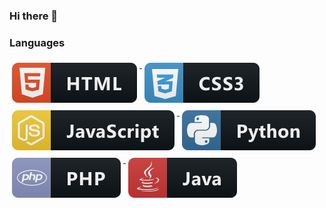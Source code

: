 ### Hi there 👋



### Languages 

<p align="left">
  <a href="#">
    <img src="svg/dev/languages/html.svg" alt="html" style="vertical-align:top; margin:6px 4px">
  </a>  
  <a href="#">
    <img src="svg/dev/languages/css3.svg" alt="css3" style="vertical-align:top; margin:6px 4px">
  </a>  
  <a href="#">
    <img src="svg/dev/languages/js.svg" alt="js" style="vertical-align:top; margin:6px 4px">
  </a>  
  <a href="#">
    <img src="svg/dev/languages/python.svg" alt="python" style="vertical-align:top; margin:6px 4px">
  </a>  
  <a href="#">
    <img src="svg/dev/languages/php.svg" alt="php" style="vertical-align:top; margin:6px 4px">
  </a>  
  <a href="#">
    <img src="svg/dev/languages/java.svg" alt="java" style="vertical-align:top; margin:6px 4px">
  </a>  
</p>

<!--
**morufajibike/morufajibike** is a ✨ _special_ ✨ repository because its `README.md` (this file) appears on your GitHub profile.

Here are some ideas to get you started:

- 🔭 I’m currently working on ...
- 🌱 I’m currently learning ...
- 👯 I’m looking to collaborate on ...
- 🤔 I’m looking for help with ...
- 💬 Ask me about ...
- 📫 How to reach me: ...
- 😄 Pronouns: ...
- ⚡ Fun fact: ...
-->
